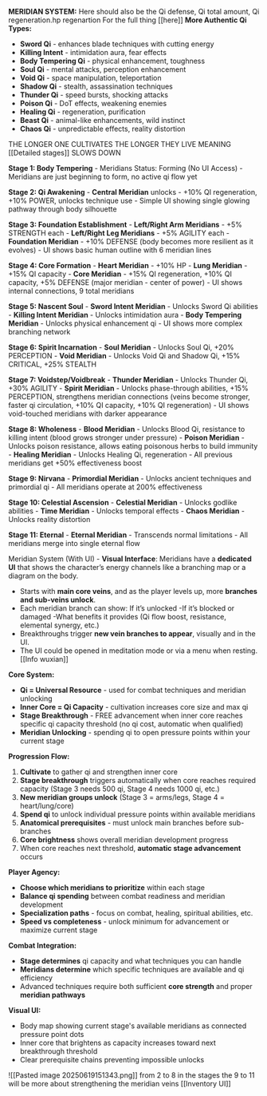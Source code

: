 **MERIDIAN SYSTEM:**
Here should also be the Qi defense, Qi total amount, Qi regeneration.hp regenartion
For the full thing [[here]]
**More Authentic Qi Types:**

- **Sword Qi** - enhances blade techniques with cutting energy
- **Killing Intent** - intimidation aura, fear effects
- **Body Tempering Qi** - physical enhancement, toughness
- **Soul Qi** - mental attacks, perception enhancement
- **Void Qi** - space manipulation, teleportation
- **Shadow Qi** - stealth, assassination techniques
- **Thunder Qi** - speed bursts, shocking attacks
- **Poison Qi** - DoT effects, weakening enemies
- **Healing Qi** - regeneration, purification
- **Beast Qi** - animal-like enhancements, wild instinct
-  **Chaos Qi** - unpredictable effects, reality distortion

THE LONGER ONE CULTIVATES THE LONGER THEY LIVE MEANING [[Detailed stages]] SLOWS DOWN 

**Stage 1: Body Tempering** - Meridians Status: Forming (No UI Access) - Meridians are just beginning to form, no active qi flow yet 

**Stage 2: Qi Awakening** - **Central Meridian** unlocks - +10% QI regeneration, +10% POWER, unlocks technique use - Simple UI showing single glowing pathway through body silhouette 

**Stage 3: Foundation Establishment** - **Left/Right Arm Meridians** - +5% STRENGTH each - **Left/Right Leg Meridians** - +5% AGILITY each - **Foundation Meridian** - +10% DEFENSE (body becomes more resilient as it evolves) - UI shows basic human outline with 6 meridian lines 

**Stage 4: Core Formation** - **Heart Meridian** - +10% HP - **Lung Meridian** - +15% QI capacity - **Core Meridian** - +15% QI regeneration, +10% QI capacity, +5% DEFENSE (major meridian - center of power) - UI shows internal connections, 9 total meridians 

**Stage 5: Nascent Soul** - **Sword Intent Meridian** - Unlocks Sword Qi abilities - **Killing Intent Meridian** - Unlocks intimidation aura - **Body Tempering Meridian** - Unlocks physical enhancement qi - UI shows more complex branching network

**Stage 6: Spirit Incarnation** - **Soul Meridian** - Unlocks Soul Qi, +20% PERCEPTION - **Void Meridian** - Unlocks Void Qi and Shadow Qi, +15% CRITICAL, +25% STEALTH 

**Stage 7: Voidstep/Voidbreak** - **Thunder Meridian** - Unlocks Thunder Qi, +30% AGILITY - **Spirit Meridian** - Unlocks phase-through abilities, +15% PERCEPTION, strengthens meridian connections (veins become stronger, faster qi circulation, +10% QI capacity, +10% QI regeneration) - UI shows void-touched meridians with darker appearance

**Stage 8: Wholeness** - **Blood Meridian** - Unlocks Blood Qi, resistance to killing intent (blood grows stronger under pressure) - **Poison Meridian** - Unlocks poison resistance, allows eating poisonous herbs to build immunity - **Healing Meridian** - Unlocks Healing Qi, regeneration - All previous meridians get +50% effectiveness boost

**Stage 9: Nirvana** - **Primordial Meridian** - Unlocks ancient techniques and primordial qi - All meridians operate at 200% effectiveness

**Stage 10: Celestial Ascension** - **Celestial Meridian** - Unlocks godlike abilities - **Time Meridian** - Unlocks temporal effects - **Chaos Meridian** - Unlocks reality distortion

**Stage 11: Eternal** - **Eternal Meridian** - Transcends normal limitations - All meridians merge into single eternal flow

Meridian System (With UI) - **Visual Interface**: Meridians have a **dedicated UI** that shows the character’s energy channels like a branching map or a diagram on the body.

- Starts with **main core veins**, and as the player levels up, more **branches and sub-veins unlock**.
- Each meridian branch can show: If it’s unlocked -If it’s blocked or damaged -What benefits it provides (Qi flow boost, resistance, elemental synergy, etc.)
- Breakthroughs trigger **new vein branches to appear**, visually and in the UI.
- The UI could be opened in meditation mode or via a menu when resting.
[[Info wuxian]]


**Core System:**

- **Qi = Universal Resource** - used for combat techniques and meridian unlocking
- **Inner Core = Qi Capacity** - cultivation increases core size and max qi
- **Stage Breakthrough** - FREE advancement when inner core reaches specific qi capacity threshold (no qi cost, automatic when qualified)
- **Meridian Unlocking** - spending qi to open pressure points within your current stage

**Progression Flow:**

1. **Cultivate** to gather qi and strengthen inner core
2. **Stage breakthrough** triggers automatically when core reaches required capacity (Stage 3 needs 500 qi, Stage 4 needs 1000 qi, etc.)
3. **New meridian groups unlock** (Stage 3 = arms/legs, Stage 4 = heart/lung/core)
4. **Spend qi** to unlock individual pressure points within available meridians
5. **Anatomical prerequisites** - must unlock main branches before sub-branches
6. **Core brightness** shows overall meridian development progress
7. When core reaches next threshold, **automatic stage advancement** occurs

**Player Agency:**

- **Choose which meridians to prioritize** within each stage
- **Balance qi spending** between combat readiness and meridian development
- **Specialization paths** - focus on combat, healing, spiritual abilities, etc.
- **Speed vs completeness** - unlock minimum for advancement or maximize current stage

**Combat Integration:**

- **Stage determines** qi capacity and what techniques you can handle
- **Meridians determine** which specific techniques are available and qi efficiency
- Advanced techniques require both sufficient **core strength** and proper **meridian pathways**

**Visual UI:**

- Body map showing current stage's available meridians as connected pressure point dots
- Inner core that brightens as capacity increases toward next breakthrough threshold
- Clear prerequisite chains preventing impossible unlocks

![[Pasted image 20250619151343.png]]  from 2 to 8 in the stages the 9 to 11 will be more about strengthening the meridian veins 
[[Inventory UI]]